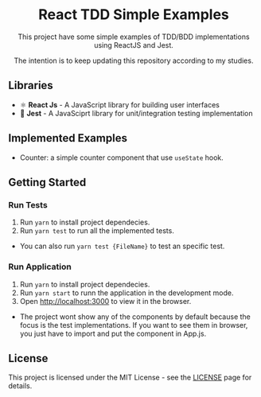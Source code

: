 <h1 align="center">React TDD Simple Examples</h1>

<div align="center">
    <p>This project have some simple examples of TDD/BDD implementations using ReactJS and Jest.</p>
    <p>The intention is to keep updating this repository according to my studies.</p>
</div>

## Libraries

- ⚛️ **React Js** - A JavaScript library for building user interfaces
- :microscope: **Jest** - A JavaSciprt library for unit/integration testing implementation

## Implemented Examples

- Counter: a simple counter component that use `useState` hook.


## Getting Started

### Run Tests

1. Run `yarn` to install project dependecies.
2. Run `yarn test` to run all the implemented tests.
 - You can also run `yarn test {FileName}` to test an specific test.


### Run Application

1. Run `yarn` to install project dependecies.
2. Run `yarn start` to runn the application in the development mode.
3. Open [http://localhost:3000](http://localhost:3000) to view it in the browser.
 - The project wont show any of the components by default because the focus is the test implementations. If you want to see them in browser, you just have to import and put the component in App.js.
 


## License

This project is licensed under the MIT License - see the [LICENSE](https://opensource.org/licenses/MIT) page for details.